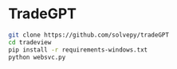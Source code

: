 # TradeGPT

```sh
git clone https://github.com/solvepy/tradeGPT
cd tradeview
pip install -r requirements-windows.txt
python websvc.py
```

